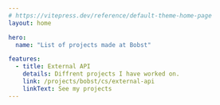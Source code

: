```yaml
---
# https://vitepress.dev/reference/default-theme-home-page
layout: home

hero:
  name: "List of projects made at Bobst"

features:
  - title: External API
    details: Diffrent projects I have worked on.
    link: /projects/bobst/cs/external-api
    linkText: See my projects
---
```

